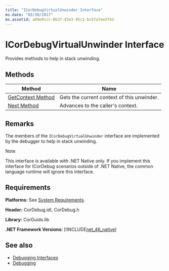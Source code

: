 ```yaml
---
title: "ICorDebugVirtualUnwinder Interface"
ms.date: "03/30/2017"
ms.assetid: a09e9ccc-0b37-43e3-95c1-bc5fa7ee5f42
---
```

# ICorDebugVirtualUnwinder Interface
Provides methods to help in stack unwinding.  
  
## Methods  
  
|Method|Name|  
|------------|----------|  
|[GetContext Method](../../../../docs/framework/unmanaged-api/debugging/icordebugvirtualunwinder-getcontext-method.md)|Gets the current context of this unwinder.|  
|[Next Method](../../../../docs/framework/unmanaged-api/debugging/icordebugvirtualunwinder-next-method.md)|Advances to the caller's context.|  
  
## Remarks  
 The members of the `ICorDebugVirtualUnwinder` interface are implemented by the debugger to help in stack unwinding.  
  
> [!NOTE]
> This interface is available with .NET Native only. If you implement this interface for ICorDebug scenarios outside of .NET Native, the common language runtime will ignore this interface.  
  
## Requirements  
 **Platforms:** See [System Requirements](../../../../docs/framework/get-started/system-requirements.md).  
  
 **Header:** CorDebug.idl, CorDebug.h  
  
 **Library:** CorGuids.lib  
  
 **.NET Framework Versions:** [!INCLUDE[net_46_native](../../../../includes/net-46-native-md.md)]  
  
## See also

- [Debugging Interfaces](../../../../docs/framework/unmanaged-api/debugging/debugging-interfaces.md)
- [Debugging](../../../../docs/framework/unmanaged-api/debugging/index.md)
